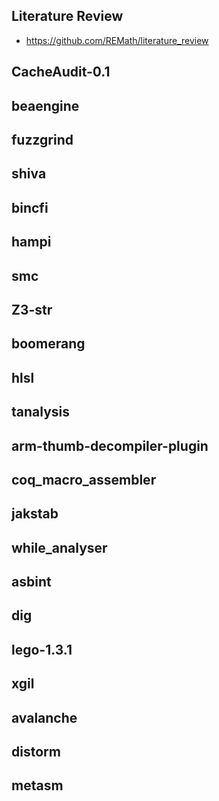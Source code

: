 ## Literature Review
* https://github.com/REMath/literature_review

## CacheAudit-0.1
## beaengine
## fuzzgrind
## shiva
## bincfi
## hampi
## smc
## Z3-str
## boomerang
## hlsl
## tanalysis
## arm-thumb-decompiler-plugin
## coq_macro_assembler
## jakstab
## while_analyser
## asbint
## dig
## lego-1.3.1
## xgil
## avalanche
## distorm
## metasm
